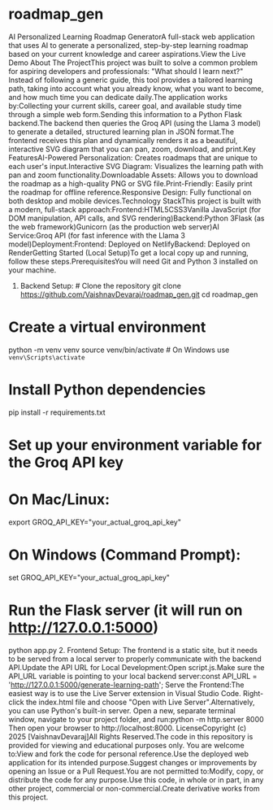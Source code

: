# roadmap_gen
AI Personalized Learning Roadmap GeneratorA full-stack web application that uses AI to generate a personalized, step-by-step learning roadmap based on your current knowledge and career aspirations.View the Live Demo About The ProjectThis project was built to solve a common problem for aspiring developers and professionals: "What should I learn next?" Instead of following a generic guide, this tool provides a tailored learning path, taking into account what you already know, what you want to become, and how much time you can dedicate daily.The application works by:Collecting your current skills, career goal, and available study time through a simple web form.Sending this information to a Python Flask backend.The backend then queries the Groq API (using the Llama 3 model) to generate a detailed, structured learning plan in JSON format.The frontend receives this plan and dynamically renders it as a beautiful, interactive SVG diagram that you can pan, zoom, download, and print.Key FeaturesAI-Powered Personalization: Creates roadmaps that are unique to each user's input.Interactive SVG Diagram: Visualizes the learning path with pan and zoom functionality.Downloadable Assets: Allows you to download the roadmap as a high-quality PNG or SVG file.Print-Friendly: Easily print the roadmap for offline reference.Responsive Design: Fully functional on both desktop and mobile devices.Technology StackThis project is built with a modern, full-stack approach:Frontend:HTML5CSS3Vanilla JavaScript (for DOM manipulation, API calls, and SVG rendering)Backend:Python 3Flask (as the web framework)Gunicorn (as the production web server)AI Service:Groq API (for fast inference with the Llama 3 model)Deployment:Frontend: Deployed on NetlifyBackend: Deployed on RenderGetting Started (Local Setup)To get a local copy up and running, follow these steps.PrerequisitesYou will need Git and Python 3 installed on your machine.
1. Backend Setup: # Clone the repository
git clone https://github.com/VaishnavDevaraj/roadmap_gen.git
cd roadmap_gen

# Create a virtual environment
python -m venv venv
source venv/bin/activate  # On Windows use `venv\Scripts\activate`

# Install Python dependencies
pip install -r requirements.txt

# Set up your environment variable for the Groq API key
# On Mac/Linux:
export GROQ_API_KEY="your_actual_groq_api_key"
# On Windows (Command Prompt):
set GROQ_API_KEY="your_actual_groq_api_key"

# Run the Flask server (it will run on http://127.0.0.1:5000)
python app.py
2. Frontend Setup: The frontend is a static site, but it needs to be served from a local server to properly communicate with the backend API.Update the API URL for Local Development:Open script.js.Make sure the API_URL variable is pointing to your local backend server:const API_URL = 'http://127.0.0.1:5000/generate-learning-path';
Serve the Frontend:The easiest way is to use the Live Server extension in Visual Studio Code. Right-click the index.html file and choose "Open with Live Server".Alternatively, you can use Python's built-in server. Open a new, separate terminal window, navigate to your project folder, and run:python -m http.server 8000
Then open your browser to http://localhost:8000.
LicenseCopyright (c) 2025 [VaishnavDevaraj]All Rights Reserved.The code in this repository is provided for viewing and educational purposes only. You are welcome to:View and fork the code for personal reference.Use the deployed web application for its intended purpose.Suggest changes or improvements by opening an Issue or a Pull Request.You are not permitted to:Modify, copy, or distribute the code for any purpose.Use this code, in whole or in part, in any other project, commercial or non-commercial.Create derivative works from this project.
